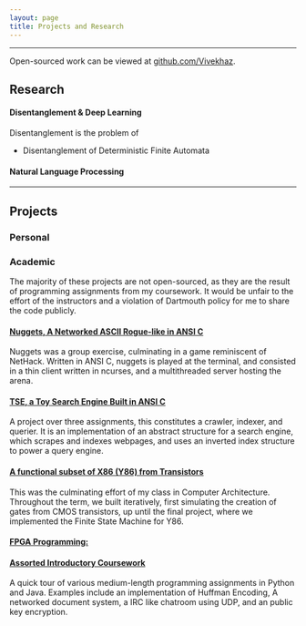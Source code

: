 ```yaml
---
layout: page
title: Projects and Research
---
```


--------------------------------------------------------------------------------

Open-sourced work can be viewed at [github.com/Vivekhaz](https://github.com/Vivekhaz).

## Research

#### Disentanglement & Deep Learning

Disentanglement is the problem of 

- Disentanglement of Deterministic Finite Automata


#### Natural Language Processing

--------------------------------------------------------------------------------

## Projects

### Personal



### Academic

The majority of these projects are not open-sourced, as they are the result of programming assignments from my coursework. It would be unfair to the effort of the instructors and a violation of Dartmouth policy for me to share the code publicly. 

#### [Nuggets, A Networked ASCII Rogue-like in ANSI C]()

Nuggets was a group exercise, culminating in a game reminiscent of NetHack. Written in ANSI C, nuggets is played at the terminal, and consisted in a thin client written in ncurses, and a multithreaded server hosting the arena. 

#### [TSE, a Toy Search Engine Built in ANSI C]()

A project over three assignments, this constitutes a crawler, indexer, and querier. It is an implementation of an abstract structure for a search engine, which scrapes and indexes webpages, and uses an inverted index structure to power a query engine. 


#### [A functional subset of X86 (Y86) from Transistors]()

This was the culminating effort of my class in Computer Architecture. Throughout the term, we built iteratively, first simulating the creation of gates from CMOS transistors, up until the final project, where we implemented the Finite State Machine for Y86.

#### [FPGA Programming: ]()


#### [Assorted Introductory Coursework]()

A quick tour of various medium-length programming assignments in Python and Java. Examples include an implementation of Huffman Encoding, A networked document system, a IRC like chatroom using UDP, and an public key encryption.


